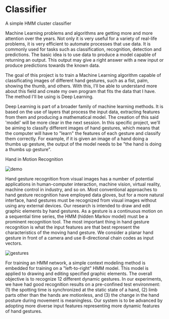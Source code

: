 # Classifier
 A simple HMM cluster classifier
 
 Machine Learning problems and algorithms are getting more and more attention over the years. Not only it is very useful for a variety of real-life problems, it is very efficient to automate processes that use data. It is commonly used for tasks such as classification, recognition, detection and predictions. The basic idea is to use data to produce a model capable of returning an output. This output may give a right answer with a new input or produce predictions towards the known data.

The goal of this project is to train a Machine Learning algorithm capable of classificating images of different hand gestures, such as a fist, palm, showing the thumb, and others. With this, I'll be able to understand more about this field and create my own program that fits the data that I have. The method I'll be using is Deep Learning.

Deep Learning is part of a broader family of machine learning methods. It is based on the use of layers that process the input data, extracting features from them and producing a mathematical model. The creation of this said 'model' will be more clear in the next session. In this specific project, we'll be aiming to classify different images of hand gestures, which means that the computer will have to "learn" the features of each gesture and classify them correctly. For example, if it is given an image of a hand doing a thumbs up gesture, the output of the model needs to be "the hand is doing a thumbs up gesture".
 
 Hand in Motion Recognition
 
 ![demo](https://user-images.githubusercontent.com/33089347/180631238-adabe533-65ad-42b3-ae81-741ac96da216.gif)
 
 Hand gesture recognition from visual images has a number of potential applications in human-computer interaction, machine vision, virtual reality, machine control in industry, and so on. Most conventional approaches to hand gesture recognition have employed data gloves, but for a more natural interface, hand gestures must be recognized from visual images without using any external devices. Our research is intended to draw and edit graphic elements by hand gestures. As a gesture is a continuous motion on a sequential time series, the HMM (hidden Markov model) must be a prominent recognition tool. The most important thing in hand gesture recognition is what the input features are that best represent the characteristics of the moving hand gesture. We consider a planar hand gesture in front of a camera and use 8-directional chain codes as input vectors. 


![gestures](https://user-images.githubusercontent.com/33089347/180631243-f468880b-394a-407d-8d24-ae52c8125e7a.jpg)

For training an HMM network, a simple context modeling method is embedded for training on a "left-to-right" HMM model. This model is applied to drawing and editing specified graphic elements. The overall objective is to recognize 12 different dynamic gestures. In our experiments, we have had good recognition results on a pre-confined test environment: (1) the spotting time is synchronized at the static state of a hand, (2) limb parts other than the hands are motionless, and (3) the change in the hand posture during movement is meaningless. Our system is to be advanced by adopting more diverse input features representing more dynamic features of hand gestures.
 
 
